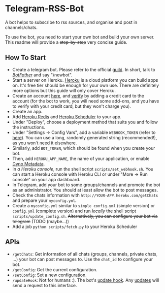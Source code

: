 # Telegram-RSS-Bot

A bot helps to subscribe to rss sources, and organise and post in channels/chats.

To use the bot, you need to start your own bot and build your own server. This readme will provide a ~~step-by-step~~ very concise guide.

## How To Start

- Create a telegram bot. Please refer to the official [guild](https://core.telegram.org/bots#3-how-do-i-create-a-bot). In short, talk to *[BotFather](https://t.me/botfather)* and say "/newbot".
- Start a server on Heroku. [Heroku](https://www.heroku.com/) is a cloud platform you can build apps on. It's free tier should be enough for your own use. There are definitely more options but this guide will only cover Heroku.
- Create an account [here](https://signup.heroku.com/), and [verify](https://www.heroku.com/verify) by adding a credit card to the account (for the bot to work, you will need some add-ons, and you have to verify with your credit card, but they won't charge you).
- Create an app.
- Add [Heroku Redis](https://elements.heroku.com/addons/heroku-redis) and [Heroku Scheduler](https://elements.heroku.com/addons/scheduler) to your app.
- Under "Deploy", choose a deployment method that suits you and follow the instructions.
- Under "Settings -> Config Vars", add a variable `WEBHOOK_TOKEN` (refer to [here](https://core.telegram.org/bots/api#setwebhook)). You can use a long, randomly generated string (recommended!), as you won't need it elsewhere.
- Similarly, add `BOT_TOKEN`, which should be found when you create your bot.
- Then, add `HEROKU_APP_NAME`, the name of your application, or enable [Dyno Metadata](https://devcenter.heroku.com/articles/dyno-metadata).
- In *a Heroku console*, run the shell script `scripts/set_webhook.sh`. You can start a Heroku console with Heroku CLI or under "More -> Run console" on your app dashboard.
- In Telegram, add your bot to some groups/channels and promote the bot as an administrator. You should at least allow the bot to post messages.
- Check the chats information with `http://YOUR-APP.heroku.com/getChats` and prepare your `myconfig.yml`.
- Create a `myconfig.yml` similar to `simple_config.yml` (simple version) or `config.yml` (complete version) and run *locally* the shell script `scripts/update_config.sh`. ~~Alternatively, you can configure your bot via telegram~~ (TODO (maybe...))
- Add a job `python scripts/fetch.py` to your Heroku Scheduler

## APIs

- `/getChats`: Get information of all chats (groups, channels, private chats, ...) your bot can post messages to. Use the `chat_id` to configure your bot.
- `/getConfig`: Get the current configuration.
- `/setConfig`: Set a new configuration.
- `/updateHook`: Not for humans :). The bot's [update hook](https://core.telegram.org/bots/api#setwebhook). Any [updates](https://core.telegram.org/bots/api#getting-updates) will send a request to this interface.
